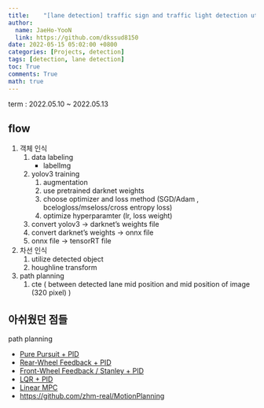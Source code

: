 ```yaml
---
title:    "[lane detection] traffic sign and traffic light detection utilizing yolov3 and hough transform"
author:
  name: JaeHo-YooN
  link: https://github.com/dkssud8150
date: 2022-05-15 05:02:00 +0800
categories: [Projects, detection]
tags: [detection, lane detection]
toc: True
comments: True
math: true
---
```


term : 2022.05.10 ~ 2022.05.13

## flow

1. 객체 인식
    1. data labeling
        - labelImg
    2. yolov3 training
        1. augmentation
        2. use pretrained darknet weights
        3. choose optimizer and loss method (SGD/Adam , bcelogloss/mseloss/cross entropy loss)
        4. optimize hyperparamter (lr, loss weight)
    3. convert yolov3 → darknet’s weights file
    4. convert darknet’s weights → onnx file
    5. onnx file → tensorRT file
2. 차선 인식
    1. utilize detected object
    2. houghline transform
3. path planning
    1. cte ( between detected lane mid position and mid position of image (320 pixel) )


## 아쉬웠던 점들

path planning
- [Pure Pursuit + PID](https://www.ri.cmu.edu/pub_files/pub3/coulter_r_craig_1992_1/coulter_r_craig_1992_1.pdf)
- [Rear-Wheel Feedback + PID](https://www.ri.cmu.edu/pub_files/2009/2/Automatic_Steering_Methods_for_Autonomous_Automobile_Path_Tracking.pdf)
- [Front-Wheel Feedback / Stanley + PID](http://robots.stanford.edu/papers/thrun.stanley05.pdf)
- [LQR + PID](https://github.com/ApolloAuto/apollo/tree/master/modules/control/controller)
- [Linear MPC](https://borrelli.me.berkeley.edu/pdfpub/pub-6.pdf)
- https://github.com/zhm-real/MotionPlanning